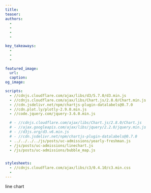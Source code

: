```yaml
---
title: 
teaser: 
authors:
  - 
  - 
  - 
  - 

key_takeaways:
  - 
  - 
  - 

featured_image:
  url: 
  caption: 
og_image: 

scripts:
  - //cdnjs.cloudflare.com/ajax/libs/d3/5.7.0/d3.min.js
  - //cdnjs.cloudflare.com/ajax/libs/Chart.js/2.8.0/Chart.min.js
  - //cdn.jsdelivr.net/npm/chartjs-plugin-datalabels@0.7.0
  - //cdn.plot.ly/plotly-2.9.0.min.js
  - //code.jquery.com/jquery-3.6.0.min.js

  # - //cdnjs.cloudflare.com/ajax/libs/Chart.js/2.8.0/Chart.js
  # - //ajax.googleapis.com/ajax/libs/jquery/2.2.0/jquery.min.js
  # - //d3js.org/d3.v6.min.js
  # - //cdn.jsdelivr.net/npm/chartjs-plugin-datalabels@0.7.0
  - ../../../../js/posts/uc-admissions/yearly-freshman.js
  - /js/posts/uc-admissions/linechart.js
  - /js/posts/uc-admissions/bubble_map.js


stylesheets:
  - //cdnjs.cloudflare.com/ajax/libs/c3/0.4.10/c3.min.css
  - 
---
```


<head>
        <script src="https://cdn.plot.ly/plotly-2.11.1.min.js"></script>
        <script src="plotly-2.11.1.min.js"></script>
</head>

line chart

<div><canvas id = 'CAMPUS_Line_Chart'></canvas></div>

<div id="bubble_map"></div>
